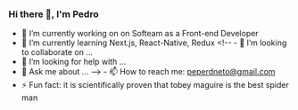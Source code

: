 ### Hi there 👋, I'm Pedro

<!--**Pedro-rdn/Pedro-rdn** is a ✨ _special_ ✨ repository because its `README.md` (this file) appears on your GitHub profile.

Here are some ideas to get you started:
-->
- 🔭 I’m currently working on on Softeam as a Front-end Developer
- 🌱 I’m currently learning Next.js, React-Native, Redux <!-- - 👯 I’m looking to collaborate on ...
- 🤔 I’m looking for help with ...
- 💬 Ask me about ...  --> - 📫 How to reach me: peperdneto@gmail.com
- ⚡ Fun fact: it is scientifically proven that tobey maguire is the best spider man

